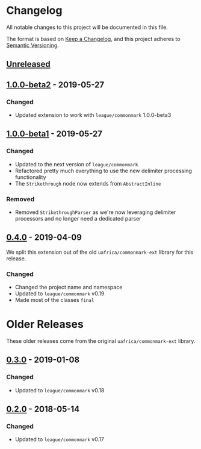 # Changelog

All notable changes to this project will be documented in this file.

The format is based on [Keep a Changelog](https://keepachangelog.com/en/1.0.0/),
and this project adheres to [Semantic Versioning](https://semver.org/spec/v2.0.0.html).

## [Unreleased][unreleased]

## [1.0.0-beta2] - 2019-05-27

### Changed

 - Updated extension to work with `league/commonmark` 1.0.0-beta3

## [1.0.0-beta1] - 2019-05-27

### Changed

 - Updated to the next version of `league/commonmark`
 - Refactored pretty much everything to use the new delimiter processing functionality
 - The `Strikethrough` node now extends from `AbstractInline`

### Removed
 - Removed `StrikethroughParser` as we're now leveraging delimiter processors and no longer need a dedicated parser

## [0.4.0] - 2019-04-09

We split this extension out of the old `uafrica/commonmark-ext` library for this release.

### Changed

 - Changed the project name and namespace
 - Updated to `league/commonmark` v0.19
 - Made most of the classes `final`

# Older Releases

These older releases come from the original `uafrica/commonmark-ext` library.

## [0.3.0] - 2019-01-08

### Changed

 - Updated to `league/commonmark` v0.18

## [0.2.0] - 2018-05-14

### Changed

 - Updated to `league/commonmark` v0.17

[unreleased]: https://github.com/thephpleague/commonmark-ext-strikethrough/compare/v1.0.0-beta2...HEAD
[1.0.0-beta2]: https://github.com/thephpleague/commonmark-ext-strikethrough/compare/v1.0.0-beta1...v1.0.0-beta2
[1.0.0-beta1]: https://github.com/thephpleague/commonmark-ext-strikethrough/compare/v0.4.0...v1.0.0-beta1
[0.4.0]: https://github.com/thephpleague/commonmark-ext-strikethrough/compare/v0.3.0...v0.4.0
[0.3.0]: https://github.com/thephpleague/commonmark-ext-strikethrough/compare/v0.2.0...v0.3.0
[0.2.0]: https://github.com/thephpleague/commonmark-ext-strikethrough/compare/v0.1.1...v0.2.0
